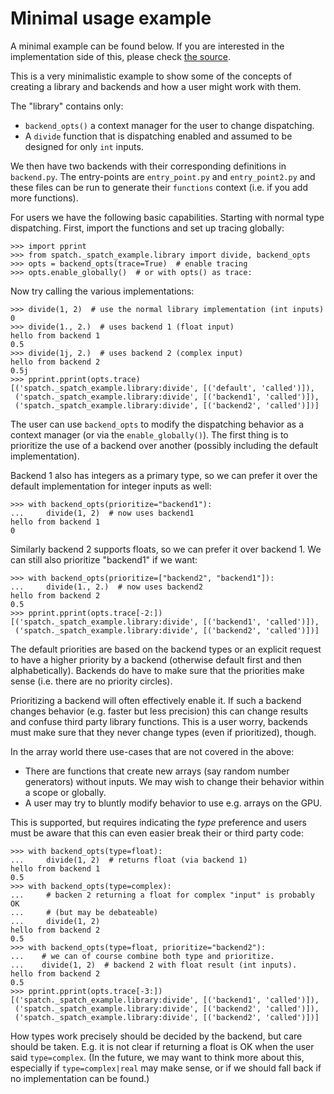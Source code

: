 # Minimal usage example

A minimal example can be found below.  If you are interested in the
implementation side of this, please check
[the source](https://github.com/scientific-python/spatch/spatch/_spatch_example).

This is a very minimalistic example to show some of the concepts of
creating a library and backends and how a user might work with them.

The "library" contains only:
* `backend_opts()` a context manager for the user to change dispatching.
* A `divide` function that is dispatching enabled and assumed to be
  designed for only `int` inputs.

We then have two backends with their corresponding definitions in `backend.py`.
The entry-points are `entry_point.py` and `entry_point2.py` and these files
can be run to generate their `functions` context (i.e. if you add more functions).

For users we have the following basic capabilities.  Starting with normal
type dispatching.
First, import the functions and set up tracing globally:
```pycon
>>> import pprint
>>> from spatch._spatch_example.library import divide, backend_opts
>>> opts = backend_opts(trace=True)  # enable tracing
>>> opts.enable_globally()  # or with opts() as trace:

```
Now try calling the various implementations:
```pycon
>>> divide(1, 2)  # use the normal library implementation (int inputs)
0
>>> divide(1., 2.)  # uses backend 1 (float input)
hello from backend 1
0.5
>>> divide(1j, 2.)  # uses backend 2 (complex input)
hello from backend 2
0.5j
>>> pprint.pprint(opts.trace)
[('spatch._spatch_example.library:divide', [('default', 'called')]),
 ('spatch._spatch_example.library:divide', [('backend1', 'called')]),
 ('spatch._spatch_example.library:divide', [('backend2', 'called')])]

```

The user can use `backend_opts` to modify the dispatching behavior as
a context manager (or via the `enable_globally()`).
The first thing is to prioritize the use of a backend over another
(possibly including the default implementation).

Backend 1 also has integers as a primary type, so we can prefer
it over the default implementation for integer inputs as well:
```pycon
>>> with backend_opts(prioritize="backend1"):
...     divide(1, 2)  # now uses backend1
hello from backend 1
0

```
Similarly backend 2 supports floats, so we can prefer it over backend 1.
We can still also prioritize "backend1" if we want:
```pycon
>>> with backend_opts(prioritize=["backend2", "backend1"]):
...     divide(1., 2.)  # now uses backend2
hello from backend 2
0.5
>>> pprint.pprint(opts.trace[-2:])
[('spatch._spatch_example.library:divide', [('backend1', 'called')]),
 ('spatch._spatch_example.library:divide', [('backend2', 'called')])]

```
The default priorities are based on the backend types or an explicit request to have
a higher priority by a backend (otherwise default first and then alphabetically).
Backends do have to make sure that the priorities make sense (i.e. there are no
priority circles).

Prioritizing a backend will often effectively enable it.  If such a backend changes
behavior (e.g. faster but less precision) this can change results and confuse third
party library functions.
This is a user worry, backends must make sure that they never change types (even if
prioritized), though.

In the array world there use-cases that are not covered in the above:
* There are functions that create new arrays (say random number generators)
  without inputs.  We may wish to change their behavior within a scope or
  globally.
* A user may try to bluntly modify behavior to use e.g. arrays on the GPU.

This is supported, but requires indicating the _type_ preference and users
must be aware that this can even easier break their or third party code:
```pycon
>>> with backend_opts(type=float):
...     divide(1, 2)  # returns float (via backend 1)
hello from backend 1
0.5
>>> with backend_opts(type=complex):
...     # backen 2 returning a float for complex "input" is probably OK
...     # (but may be debateable)
...     divide(1, 2)
hello from backend 2
0.5
>>> with backend_opts(type=float, prioritize="backend2"):
...    # we can of course combine both type and prioritize.
...    divide(1, 2)  # backend 2 with float result (int inputs).
hello from backend 2
0.5
>>> pprint.pprint(opts.trace[-3:])
[('spatch._spatch_example.library:divide', [('backend1', 'called')]),
 ('spatch._spatch_example.library:divide', [('backend2', 'called')]),
 ('spatch._spatch_example.library:divide', [('backend2', 'called')])]

```
How types work precisely should be decided by the backend, but care should be taken.
E.g. it is not clear if returning a float is OK when the user said `type=complex`.
(In the future, we may want to think more about this, especially if `type=complex|real`
may make sense, or if we should fall back if no implementation can be found.)
